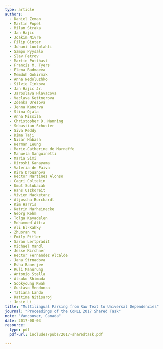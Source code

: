 ```yaml
---
type: article
authors:
  - Daniel Zeman
  - Martin Popel
  - Milan Straka
  - Jan Hajic 
  - Joakim Nivre
  - Filip Ginter
  - Juhani Luotolahti 
  - Sampo Pyysalo
  - Slav Petrov
  - Martin Potthast
  - Francis M. Tyers
  - Elena Badmaeva
  - Memduh Gokirmak
  - Anna Nedoluzhko
  - Silvie Cinkova
  - Jan Hajic Jr.
  - Jaroslava Hlavacova
  - Vaclava Kettnerova
  - Zdenka Uresova
  - Jenna Kanerva
  - Stina Ojala
  - Anna Missila
  - Christopher D. Manning
  - Sebastian Schuster
  - Siva Reddy
  - Dima Taji 
  - Nizar Habash
  - Herman Leung
  - Marie-Catherine de Marneffe
  - Manuela Sanguinetti
  - Maria Simi
  - Hiroshi Kanayama
  - Valeria de Paiva
  - Kira Droganova
  - Hector Martinez Alonso
  - Cagri Coltekin
  - Umut Sulubacak
  - Hans Uszkoreit
  - Vivien Macketanz
  - Aljoscha Burchardt
  - Kim Harris
  - Katrin Marheinecke
  - Georg Rehm
  - Tolga Kayadelen
  - Mohammed Attia
  - Ali El-Kahky
  - Zhuoran Yu
  - Emily Pitler
  - Saran Lertpradit
  - Michael Mandl 
  - Jesse Kirchner
  - Hector Fernandez Alcalde
  - Jana Strnadova
  - Esha Banerjee
  - Ruli Manurung
  - Antonio Stella
  - Atsuko Shimada
  - Sookyoung Kwak
  - Gustavo Mendonca
  - Tatiana Lando
  - Rattima Nitisaroj
  - Josie Li
title: "Multilingual Parsing from Raw Text to Universal Dependencies"
journal: "Proceedings of the CoNLL 2017 Shared Task"
note: "Vancouver, Canada"
date: 2017-08-03
resource:
  type: pdf
  pdf-url: includes/pubs/2017-sharedtask.pdf

---
```


             